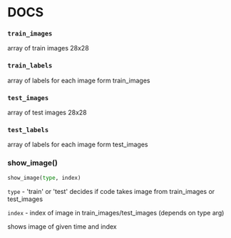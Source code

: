 # DOCS

### `train_images`

array of train images 28x28

### `train_labels`

array of labels for each image form train_images

### `test_images`

array of test images 28x28

### `test_labels`

array of labels for each image form test_images

### show_image()

```py
show_image(type, index)
```

  `type` - 'train' or 'test' decides if code takes image from train_images or test_images
  
  `index` - index of image in train_images/test_images (depends on type arg)
  
shows image of given time and index
